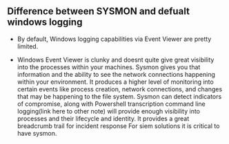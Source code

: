 ## Difference between SYSMON and defualt windows logging

- By default, Windows logging capabilities via Event Viewer are pretty limited.

- Windows Event Viewer is clunky and doesnt quite give great visibility into the processes within your machines. Sysmon gives you that information and the ability to see the network connections happening within your environment. It produces a higher level of monitoring into certain events like process creation, network connections, and changes that may be happening to the file system. Sysmon can detect indicators of compromise, along with Powershell transcription command line logging(link here to other note) will provide enough visibility into processes and their lifecycle and identity. It provides a great breadcrumb trail for incident response  For siem solutions it is critical to have sysmon. 
